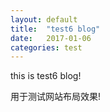```yaml
---
layout: default
title:  "test6 blog"
date:   2017-01-06
categories: test
---
```

this is test6 blog!
<!--more-->
用于测试网站布局效果!